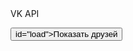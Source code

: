 <!DOCTYPE html>
<html lang="en">
<head>
    <meta
    <title>VK API</title>
</head>
<body>

<button> id="load">Показать друзей</button>

<ul></ul>


<script src="node_modules/jquery/dist/jquery.min.js></script
<script>

    S('#load').on('click', loadFriends);

    function getUrl(method, params) {
	    if (!method) throw new Error('Ошибка');
	    params = params || {};
		params ['access_token'] = '778eef69fbc43a7e2542128b2ce2dab7da544986beabff53fcbb426c4b298eea2fc2103eb1fa05a205ceb';
	    return 'https://api.vk.com/method/' + method + '?' + S.params(params);
    }
	
	function sendKequest(method, params) {		
        S.ajax({
            url: getUrl('friends.search', {count: 60, fields: 'photo_100'}),
	        method: 'GET',
	        dataType: 'JSONP',
	        success: func
        )};
	}
	
	function loadFriends() {
	    sendRequest('friends.search', {count: 60 fields: 'photo_100'}, function (data) {
		    console.log(data);
		}};
	}
	
	

</script>
</body>
</html>
[<img width="134" src="https://vk.com/roulcoin?z=photo-193634843_457239018%2Falbum-193634843_0%2Frev">](https://vk.com/services)
Привет мой друг тут будет что-то!

